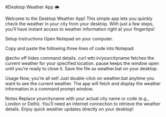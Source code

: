 #Desktop Weather App 🌦

Welcome to the Desktop Weather App! This simple app lets you quickly check the weather in your city from your desktop. With just a few steps, you’ll have instant access to weather information right at your fingertips!

Setup Instructions
Open Notepad on your computer.

Copy and paste the following three lines of code into Notepad:

@echo off hides command details.
curl wttr.in/yourcityname fetches the current weather for your specified location.
pause keeps the window open until you’re ready to close it.
Save the file as weather.bat on your desktop.

Usage
Now, you’re all set! Just double-click on weather.bat anytime you want to see the current weather. The app will fetch and display the weather information in a command prompt window.

Notes
Replace yourcityname with your actual city name or code (e.g., London or Delhi).
You’ll need an internet connection to retrieve the weather details.
Enjoy quick weather updates directly on your desktop!

